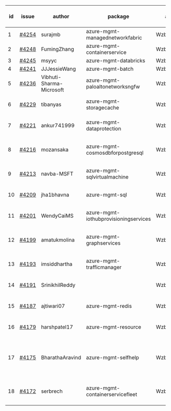 | id | issue | author | package | assignee | bot advice | created date of issue | target release date | date from target |
| ------ | ------ | ------ | ------ | ------ | ------ | ------ | ------ | :-----: |
| 1 | [#4254](https://github.com/Azure/sdk-release-request/issues/4254) | surajmb | azure-mgmt-managednetworkfabric | Wzb123456789 | FirstBeta | 06-16 | 07-28 |  |
| 2 | [#4248](https://github.com/Azure/sdk-release-request/issues/4248) | FumingZhang | azure-mgmt-containerservice | Wzb123456789 |  | 06-14 | 06-26 |  |
| 3 | [#4245](https://github.com/Azure/sdk-release-request/issues/4245) | msyyc | azure-mgmt-databricks | Wzb123456789 | HoldOn | 06-14 | 07-28 |  |
| 4 | [#4241](https://github.com/Azure/sdk-release-request/issues/4241) | JJJessieWang | azure-mgmt-batch | Wzb123456789 |  | 06-13 | 07-28 |  |
| 5 | [#4236](https://github.com/Azure/sdk-release-request/issues/4236) | Vibhuti-Sharma-Microsoft | azure-mgmt-paloaltonetworksngfw | Wzb123456789 | new comment. FirstGA | 06-09 | 07-14 |  |
| 6 | [#4229](https://github.com/Azure/sdk-release-request/issues/4229) | tibanyas | azure-mgmt-storagecache | Wzb123456789 | close to release date.  | 06-08 | 06-23 | 1 |
| 7 | [#4221](https://github.com/Azure/sdk-release-request/issues/4221) | ankur741999 | azure-mgmt-dataprotection | Wzb123456789 | close to release date.  | 05-31 | 06-23 | 1 |
| 8 | [#4216](https://github.com/Azure/sdk-release-request/issues/4216) | mozansaka | azure-mgmt-cosmosdbforpostgresql | Wzb123456789 | close to release date.  FirstBeta | 05-30 | 06-23 | 1 |
| 9 | [#4213](https://github.com/Azure/sdk-release-request/issues/4213) | navba-MSFT | azure-mgmt-sqlvirtualmachine | Wzb123456789 | close to release date.  | 05-30 | 06-23 | 1 |
| 10 | [#4209](https://github.com/Azure/sdk-release-request/issues/4209) | jha1bhavna | azure-mgmt-sql | Wzb123456789 | close to release date.  | 05-29 | 06-23 | 1 |
| 11 | [#4201](https://github.com/Azure/sdk-release-request/issues/4201) | WendyCaiMS | azure-mgmt-iothubprovisioningservices | Wzb123456789 | close to release date.  | 05-25 | 06-23 | 1 |
| 12 | [#4199](https://github.com/Azure/sdk-release-request/issues/4199) | amatukmolina | azure-mgmt-graphservices | Wzb123456789 | close to release date.  FirstGA | 05-25 | 06-23 | 1 |
| 13 | [#4193](https://github.com/Azure/sdk-release-request/issues/4193) | imsiddhartha | azure-mgmt-trafficmanager | Wzb123456789 | close to release date.  | 05-25 | 06-23 | 1 |
| 14 | [#4191](https://github.com/Azure/sdk-release-request/issues/4191) | SrinikhilReddy |  | Wzb123456789 | close to release date.  | 05-23 | 06-23 | 1 |
| 15 | [#4187](https://github.com/Azure/sdk-release-request/issues/4187) | ajtiwari07 | azure-mgmt-redis | Wzb123456789 | close to release date.  | 05-22 | 06-23 | 1 |
| 16 | [#4179](https://github.com/Azure/sdk-release-request/issues/4179) | harshpatel17 | azure-mgmt-resource | Wzb123456789 | close to release date.  | 05-18 | 06-23 | 1 |
| 17 | [#4175](https://github.com/Azure/sdk-release-request/issues/4175) | BharathaAravind | azure-mgmt-selfhelp | Wzb123456789 | new comment. close to release date.  FirstGA | 05-18 | 06-23 | 1 |
| 18 | [#4172](https://github.com/Azure/sdk-release-request/issues/4172) | serbrech | azure-mgmt-containerservicefleet | Wzb123456789 | close to release date.  FirstBeta | 05-18 | 06-23 | 1 |
